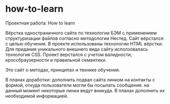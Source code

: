 # how-to-learn
Проектная работа: How to learn


Вёрстка одностраничного сайта по технологии БЭМ с применением структуризации файлов согласно методологии Нестед. Сайт верстался с целью обучения.
В проекте использованы технологии HTML вёрстки. Для придания уникального внешнего вида сайту исползовалась технология CSS. Проект верстался с учетом валидности, кроссбраузерности и правильной семантики. 

Это сайт о методах, принципах и технике обучения.

В планах доработки:
дополнить подвал сайта линком на контакты с формой, откуда пользователи могли бы посылать сообщения. 
на данный момент некоторые линки ведут вникуда. В планах дополнить их необходимой информацией. 
